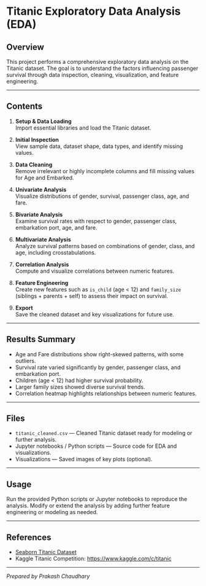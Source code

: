 # Titanic Exploratory Data Analysis (EDA)

## Overview

This project performs a comprehensive exploratory data analysis on the Titanic dataset. The goal is to understand the factors influencing passenger survival through data inspection, cleaning, visualization, and feature engineering.

---

## Contents

1. **Setup & Data Loading**  
   Import essential libraries and load the Titanic dataset.

2. **Initial Inspection**  
   View sample data, dataset shape, data types, and identify missing values.

3. **Data Cleaning**  
   Remove irrelevant or highly incomplete columns and fill missing values for Age and Embarked.

4. **Univariate Analysis**  
   Visualize distributions of gender, survival, passenger class, age, and fare.

5. **Bivariate Analysis**  
   Examine survival rates with respect to gender, passenger class, embarkation port, age, and fare.

6. **Multivariate Analysis**  
   Analyze survival patterns based on combinations of gender, class, and age, including crosstabulations.

7. **Correlation Analysis**  
   Compute and visualize correlations between numeric features.

8. **Feature Engineering**  
   Create new features such as `is_child` (age < 12) and `family_size` (siblings + parents + self) to assess their impact on survival.

9. **Export**  
   Save the cleaned dataset and key visualizations for future use.

---

## Results Summary

- Age and Fare distributions show right-skewed patterns, with some outliers.
- Survival rate varied significantly by gender, passenger class, and embarkation port.
- Children (age < 12) had higher survival probability.
- Larger family sizes showed diverse survival trends.
- Correlation heatmap highlights relationships between numeric features.

---

## Files

- `titanic_cleaned.csv` — Cleaned Titanic dataset ready for modeling or further analysis.
- Jupyter notebooks / Python scripts — Source code for EDA and visualizations.
- Visualizations — Saved images of key plots (optional).

---

## Usage

Run the provided Python scripts or Jupyter notebooks to reproduce the analysis. Modify or extend the analysis by adding further feature engineering or modeling as needed.

---

## References

- [Seaborn Titanic Dataset](https://github.com/mwaskom/seaborn-data/blob/master/titanic.csv)
- Kaggle Titanic Competition: https://www.kaggle.com/c/titanic

---

*Prepared by Prakash Chaudhary*
